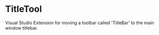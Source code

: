 # TitleTool
Visual Studio Extension for moving a toolbar called 'TitleBar' to the main window titlebar.
